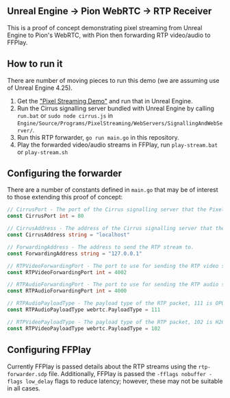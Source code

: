## Unreal Engine -> Pion WebRTC -> RTP Receiver

This is a proof of concept demonstrating pixel streaming from Unreal Engine to Pion's WebRTC, with Pion then forwarding RTP video/audio to FFPlay.

## How to run it

There are number of moving pieces to run this demo (we are assuming use of Unreal Engine 4.25).

1. Get the ["Pixel Streaming Demo"](https://docs.unrealengine.com/en-US/Resources/Showcases/PixelStreamingShowcase/index.html) and run that in Unreal Engine.
2. Run the Cirrus signalling server bundled with Unreal Engine by calling `run.bat` or `sudo node cirrus.js` in `Engine/Source/Programs/PixelStreaming/WebServers/SignallingAndWebServer/`.
3. Run this RTP forwarder, `go run main.go` in this repository. 
4. Play the forwarded video/audio streams in FFPlay, run `play-stream.bat` or `play-stream.sh`

## Configuring the forwarder
There are a number of constants defined in `main.go` that may be of interest to those extending this proof of concept:

```go
// CirrusPort - The port of the Cirrus signalling server that the Pixel Streaming instance is connected to.
const CirrusPort int = 80

// CirrusAddress - The address of the Cirrus signalling server that the Pixel Streaming instance is connected to.
const CirrusAddress string = "localhost"

// ForwardingAddress - The address to send the RTP stream to.
const ForwardingAddress string = "127.0.0.1"

// RTPVideoForwardingPort - The port to use for sending the RTP video stream.
const RTPVideoForwardingPort int = 4002

// RTPAudioForwardingPort - The port to use for sending the RTP audio stream.
const RTPAudioForwardingPort int = 4000

// RTPAudioPayloadType - The payload type of the RTP packet, 111 is OPUS.
const RTPAudioPayloadType webrtc.PayloadType = 111

// RTPVideoPayloadType - The payload type of the RTP packet, 102 is H264.
const RTPVideoPayloadType webrtc.PayloadType = 102
```

## Configuring FFPlay
Currently FFPlay is passed details about the RTP streams using the `rtp-forwarder.sdp` file.
Additionally, FFPlay is passed the `-fflags nobuffer -flags low_delay` flags to reduce latency; however, these may not be suitable in all cases.
